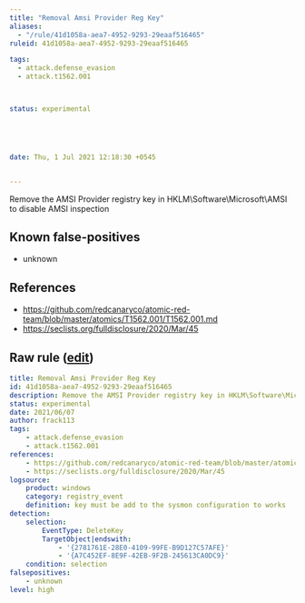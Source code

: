 ```yaml
---
title: "Removal Amsi Provider Reg Key"
aliases:
  - "/rule/41d1058a-aea7-4952-9293-29eaaf516465"
ruleid: 41d1058a-aea7-4952-9293-29eaaf516465

tags:
  - attack.defense_evasion
  - attack.t1562.001



status: experimental





date: Thu, 1 Jul 2021 12:18:30 +0545


---
```


Remove the AMSI Provider registry key in HKLM\Software\Microsoft\AMSI to disable AMSI inspection

<!--more-->


## Known false-positives

* unknown



## References

* https://github.com/redcanaryco/atomic-red-team/blob/master/atomics/T1562.001/T1562.001.md
* https://seclists.org/fulldisclosure/2020/Mar/45


## Raw rule ([edit](https://github.com/SigmaHQ/sigma/edit/master/rules/windows/registry_event/registry_event_removal_amsi_registry_key.yml))
```yaml
title: Removal Amsi Provider Reg Key
id: 41d1058a-aea7-4952-9293-29eaaf516465
description: Remove the AMSI Provider registry key in HKLM\Software\Microsoft\AMSI to disable AMSI inspection
status: experimental
date: 2021/06/07
author: frack113
tags:
    - attack.defense_evasion
    - attack.t1562.001
references:
    - https://github.com/redcanaryco/atomic-red-team/blob/master/atomics/T1562.001/T1562.001.md
    - https://seclists.org/fulldisclosure/2020/Mar/45
logsource:
    product: windows
    category: registry_event
    definition: key must be add to the sysmon configuration to works
detection:
    selection:
        EventType: DeleteKey
        TargetObject|endswith:
            - '{2781761E-28E0-4109-99FE-B9D127C57AFE}'
            - '{A7C452EF-8E9F-42EB-9F2B-245613CA0DC9}'
    condition: selection
falsepositives:
    - unknown
level: high

```
